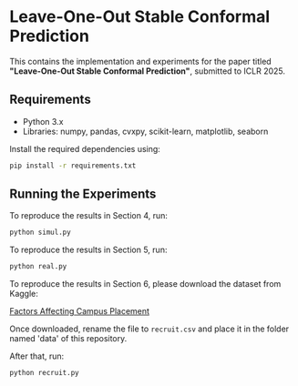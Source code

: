 # Leave-One-Out Stable Conformal Prediction

This contains the implementation and experiments for the paper titled **"Leave-One-Out Stable Conformal Prediction"**, submitted to ICLR 2025.

## Requirements
- Python 3.x
- Libraries: numpy, pandas, cvxpy, scikit-learn, matplotlib, seaborn

Install the required dependencies using:
```bash
pip install -r requirements.txt
```

## Running the Experiments

To reproduce the results in Section 4, run:

```bash
python simul.py
```

To reproduce the results in Section 5, run:

```bash
python real.py
```

To reproduce the results in Section 6, please download the dataset from Kaggle:

[Factors Affecting Campus Placement](https://www.kaggle.com/datasets/benroshan/factors-affecting-campus-placement)

Once downloaded, rename the file to `recruit.csv` and place it in the folder named 'data' of this repository.

After that, run:

```bash
python recruit.py
```
